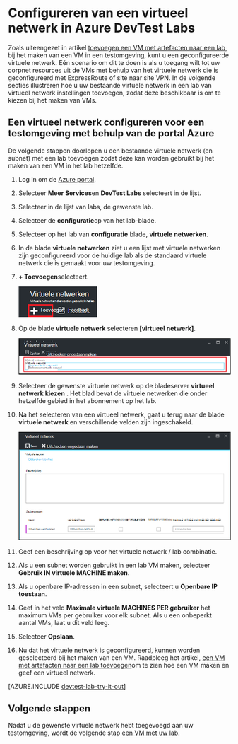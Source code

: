 <properties
    pageTitle="Configureren van een virtueel netwerk in Azure DevTest Labs | Microsoft Azure"
    description="Informatie over het configureren van een bestaande virtuele netwerk en subnet en deze gebruiken in een VM met Azure DevTest Labs"
    services="devtest-lab,virtual-machines"
    documentationCenter="na"
    authors="tomarcher"
    manager="douge"
    editor=""/>

<tags
    ms.service="devtest-lab"
    ms.workload="na"
    ms.tgt_pltfrm="na"
    ms.devlang="na"
    ms.topic="article"
    ms.date="09/06/2016"
    ms.author="tarcher"/>

# <a name="configure-a-virtual-network-in-azure-devtest-labs"></a>Configureren van een virtueel netwerk in Azure DevTest Labs

Zoals uiteengezet in artikel [toevoegen een VM met artefacten naar een lab](devtest-lab-add-vm-with-artifacts.md), bij het maken van een VM in een testomgeving, kunt u een geconfigureerde virtuele netwerk. Eén scenario om dit te doen is als u toegang wilt tot uw corpnet resources uit de VMs met behulp van het virtuele netwerk die is geconfigureerd met ExpressRoute of site naar site VPN. In de volgende secties illustreren hoe u uw bestaande virtuele netwerk in een lab van virtueel netwerk instellingen toevoegen, zodat deze beschikbaar is om te kiezen bij het maken van VMs.

## <a name="configure-a-virtual-network-for-a-lab-using-the-azure-portal"></a>Een virtueel netwerk configureren voor een testomgeving met behulp van de portal Azure
De volgende stappen doorlopen u een bestaande virtuele netwerk (en subnet) met een lab toevoegen zodat deze kan worden gebruikt bij het maken van een VM in het lab hetzelfde. 

1. Log in om de [Azure portal](http://go.microsoft.com/fwlink/p/?LinkID=525040).

1. Selecteer **Meer Services**en **DevTest Labs** selecteert in de lijst.

1. Selecteer in de lijst van labs, de gewenste lab. 

1. Selecteer de **configuratie**op van het lab-blade.

1. Selecteer op het lab van **configuratie** blade, **virtuele netwerken**.

1. In de blade **virtuele netwerken** ziet u een lijst met virtuele netwerken zijn geconfigureerd voor de huidige lab als de standaard virtuele netwerk die is gemaakt voor uw testomgeving. 

1. **+ Toevoegen**selecteert.

    ![Een bestaande virtuele netwerken toevoegen aan uw lab](./media/devtest-lab-configure-vnet/lab-settings-vnet-add.png)
    
1. Op de blade **virtuele netwerk** selecteren **[virtueel netwerk]**.

    ![Selecteer een bestaande virtuele netwerk](./media/devtest-lab-configure-vnet/lab-settings-vnets-vnet1.png)
    
1. Selecteer de gewenste virtuele netwerk op de bladeserver **virtueel netwerk kiezen** . Het blad bevat de virtuele netwerken die onder hetzelfde gebied in het abonnement op het lab.  

1. Na het selecteren van een virtueel netwerk, gaat u terug naar de blade **virtuele netwerk** en verschillende velden zijn ingeschakeld.  

    ![Selecteer een bestaande virtuele netwerk](./media/devtest-lab-configure-vnet/lab-settings-vnets-vnet2.png)

1. Geef een beschrijving op voor het virtuele netwerk / lab combinatie.

1. Als u een subnet worden gebruikt in een lab VM maken, selecteer **Gebruik IN virtuele MACHINE maken**.

1. Als u openbare IP-adressen in een subnet, selecteert u **Openbare IP toestaan**.

1. Geef in het veld **Maximale virtuele MACHINES PER gebruiker** het maximum VMs per gebruiker voor elk subnet. Als u een onbeperkt aantal VMs, laat u dit veld leeg.

1. Selecteer **Opslaan**.

1. Nu dat het virtuele netwerk is geconfigureerd, kunnen worden geselecteerd bij het maken van een VM. Raadpleeg het artikel, [een VM met artefacten naar een lab toevoegen](devtest-lab-add-vm-with-artifacts.md)om te zien hoe een VM maken en geef een virtueel netwerk. 

[AZURE.INCLUDE [devtest-lab-try-it-out](../../includes/devtest-lab-try-it-out.md)]

## <a name="next-steps"></a>Volgende stappen

Nadat u de gewenste virtuele netwerk hebt toegevoegd aan uw testomgeving, wordt de volgende stap [een VM met uw lab](devtest-lab-add-vm-with-artifacts.md).